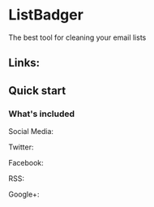 # ListBadger

The best tool for cleaning your email lists

## Links:



## Quick start


### What's included



Social Media:

Twitter: 

Facebook: 

RSS:

Google+: 
